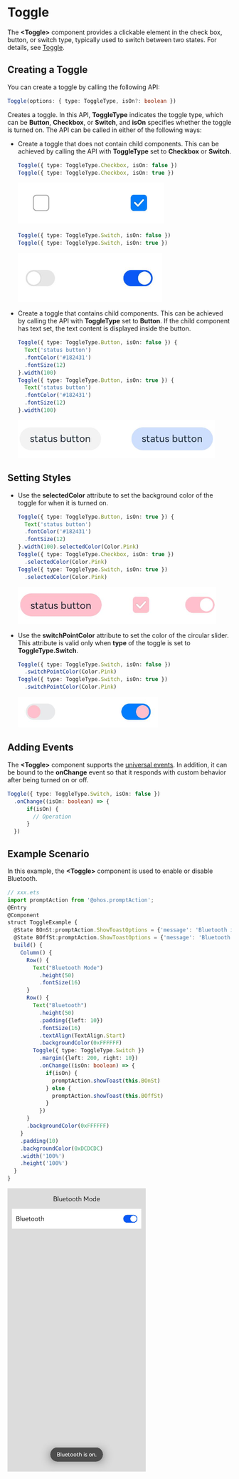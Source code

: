 # Toggle


The **\<Toggle>** component provides a clickable element in the check box, button, or switch type, typically used to switch between two states. For details, see [Toggle](../reference/arkui-ts/ts-basic-components-toggle.md).


## Creating a Toggle

You can create a toggle by calling the following API:



```ts
Toggle(options: { type: ToggleType, isOn?: boolean })
```


Creates a toggle. In this API, **ToggleType** indicates the toggle type, which can be **Button**, **Checkbox**, or **Switch**, and **isOn** specifies whether the toggle is turned on. The API can be called in either of the following ways:


- Create a toggle that does not contain child components.
  This can be achieved by calling the API with **ToggleType** set to **Checkbox** or **Switch**.


  ```ts
  Toggle({ type: ToggleType.Checkbox, isOn: false })
  Toggle({ type: ToggleType.Checkbox, isOn: true })
  ```

  ![en-us_image_0000001562940485](figures/en-us_image_0000001562940485.png)


  ```ts
  Toggle({ type: ToggleType.Switch, isOn: false })
  Toggle({ type: ToggleType.Switch, isOn: true })
  ```

  ![en-us_image_0000001511421228](figures/en-us_image_0000001511421228.png)


- Create a toggle that contains child components.
  This can be achieved by calling the API with **ToggleType** set to **Button**. If the child component has text set, the text content is displayed inside the button.


  ```ts
  Toggle({ type: ToggleType.Button, isOn: false }) {
    Text('status button')
    .fontColor('#182431')
    .fontSize(12)
  }.width(100)
  Toggle({ type: ToggleType.Button, isOn: true }) {
    Text('status button')
    .fontColor('#182431')
    .fontSize(12)
  }.width(100)
  ```

  ![en-us_image_0000001511900404](figures/en-us_image_0000001511900404.png)


## Setting Styles

- Use the **selectedColor** attribute to set the background color of the toggle for when it is turned on.

  ```ts
  Toggle({ type: ToggleType.Button, isOn: true }) {
    Text('status button')
    .fontColor('#182431')
    .fontSize(12)
  }.width(100).selectedColor(Color.Pink)
  Toggle({ type: ToggleType.Checkbox, isOn: true })
    .selectedColor(Color.Pink)
  Toggle({ type: ToggleType.Switch, isOn: true })
    .selectedColor(Color.Pink)
  ```

  ![en-us_image_0000001563060657](figures/en-us_image_0000001563060657.png)

- Use the **switchPointColor** attribute to set the color of the circular slider. This attribute is valid only when **type** of the toggle is set to **ToggleType.Switch**.

  ```ts
  Toggle({ type: ToggleType.Switch, isOn: false })
    .switchPointColor(Color.Pink)
  Toggle({ type: ToggleType.Switch, isOn: true })
    .switchPointColor(Color.Pink)
  ```

  ![en-us_image_0000001511421232](figures/en-us_image_0000001511421232.png)


## Adding Events

The **\<Toggle>** component supports the [universal events](../reference/arkui-ts/ts-universal-events-click.md). In addition, it can be bound to the **onChange** event so that it responds with custom behavior after being turned on or off.


```ts
Toggle({ type: ToggleType.Switch, isOn: false })
  .onChange((isOn: boolean) => {
      if(isOn) {
        // Operation
      }
  })
```


## Example Scenario

In this example, the **\<Toggle>** component is used to enable or disable Bluetooth.



```ts
// xxx.ets
import promptAction from '@ohos.promptAction';
@Entry
@Component
struct ToggleExample {
  @State BOnSt:promptAction.ShowToastOptions = {'message': 'Bluetooth is on.'}
  @State BOffSt:promptAction.ShowToastOptions = {'message': 'Bluetooth is off.'}
  build() {
    Column() {
      Row() {
        Text("Bluetooth Mode")
          .height(50)
          .fontSize(16)
      }
      Row() {
        Text("Bluetooth")
          .height(50)
          .padding({left: 10})
          .fontSize(16)
          .textAlign(TextAlign.Start)
          .backgroundColor(0xFFFFFF)
        Toggle({ type: ToggleType.Switch })
          .margin({left: 200, right: 10})
          .onChange((isOn: boolean) => {
            if(isOn) {
              promptAction.showToast(this.BOnSt)
            } else {
              promptAction.showToast(this.BOffSt)
            }
          })
      }
      .backgroundColor(0xFFFFFF)
    }
    .padding(10)
    .backgroundColor(0xDCDCDC)
    .width('100%')
    .height('100%')
  }
}
```


![en-us_image_0000001511740448](figures/en-us_image_0000001511740448.png)
